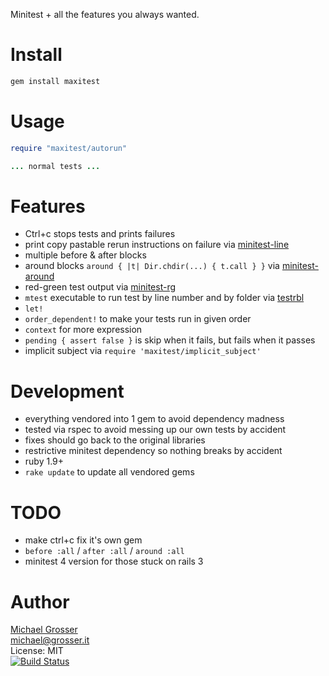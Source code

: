 Minitest + all the features you always wanted.

Install
=======

```Bash
gem install maxitest
```

Usage
=====

```Ruby
require "maxitest/autorun"

... normal tests ...
```

Features
========
 - Ctrl+c stops tests and prints failures
 - print copy pastable rerun instructions on failure via [minitest-line](https://github.com/judofyr/minitest-line)
 - multiple before & after blocks
 - around blocks `around { |t| Dir.chdir(...) { t.call } }` via [minitest-around](https://github.com/splattael/minitest-around)
 - red-green test output via [minitest-rg](https://github.com/blowmage/minitest-rg)
 - `mtest` executable to run test by line number and by folder via [testrbl](https://github.com/grosser/testrbl)
 - `let!`
 - `order_dependent!` to make your tests run in given order
 - `context` for more expression
 - `pending { assert false }` is skip when it fails, but fails when it passes
 - implicit subject via `require 'maxitest/implicit_subject'`

Development
===========
 - everything vendored into 1 gem to avoid dependency madness
 - tested via rspec to avoid messing up our own tests by accident
 - fixes should go back to the original libraries
 - restrictive minitest dependency so nothing breaks by accident
 - ruby 1.9+
 - `rake update` to update all vendored gems

TODO
====
 - make ctrl+c fix it's own gem
 - `before :all` / `after :all` / `around :all`
 - minitest 4 version for those stuck on rails 3

Author
======
[Michael Grosser](http://grosser.it)<br/>
michael@grosser.it<br/>
License: MIT<br/>
[![Build Status](https://travis-ci.org/grosser/maxitest.png)](https://travis-ci.org/grosser/maxitest)

